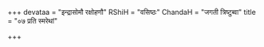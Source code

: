 +++
devataa = "इन्द्रासोमौ रक्षोहणौ"
RShiH = "वसिष्ठः"
ChandaH = "जगती त्रिष्टुब्वा"
title = "०७ प्रति स्मरेथां"

+++
